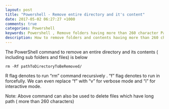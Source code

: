 ```yaml
---
layout: post
title: "Powershell - Remove entire directory and it's content"
date: 2017-05-02 06:27:27 +1000
comments: true
categories: Powershell
keywords: Powershell , Remove folders having more than 260 character Path , git
description: How to remove folders and contents having more than 260 character
---
```


The PowerShell command to remove an entire directory and its contents ( including sub folders and files) is below

``` plain cmd.exe
rm -Rf pathToDirectoryToBeRemoved/
```

R flag denotes to run “rm” command recursively . “f” flag denotes to run in forcefully. We can even replace “f” with “v” for verbose mode and “i” for interactive mode.

Note: Above command can also be used to delete files which have long path ( more than 260 characters)